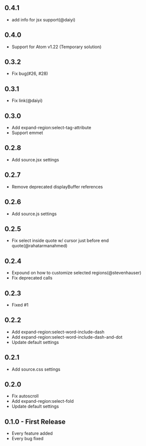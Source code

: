 ## 0.4.1

* add info for jsx support(@daiyi)

## 0.4.0

* Support for Atom v1.22 (Temporary solution)

## 0.3.2

* Fix bug(#26, #28)

## 0.3.1

* Fix link(@daiyi)

## 0.3.0

* Add expand-region:select-tag-attribute
* Support emmet

## 0.2.8

* Add source.jsx settings

## 0.2.7

* Remove deprecated displayBuffer references

## 0.2.6

* Add source.js settings

## 0.2.5

* Fix select inside quote w/ cursor just before end quote(@rahatarmanahmed)

## 0.2.4

* Expound on how to customize selected regions(@stevenhauser)
* Fix deprecated calls

## 0.2.3

* Fixed #1

## 0.2.2

* Add expand-region:select-word-include-dash
* Add expand-region:select-word-include-dash-and-dot
* Update default settings

## 0.2.1

* Add source.css settings

## 0.2.0

* Fix autoscroll
* Add expand-region:select-fold
* Update default settings

## 0.1.0 - First Release

* Every feature added
* Every bug fixed
